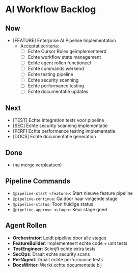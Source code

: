# AI Workflow Backlog

## Now
- [FEATURE] Enterprise AI Pipeline Implementation
  - Acceptatiecriteria:
    - [ ] Echte Cursor Rules geïmplementeerd
    - [ ] Echte workflow state management
    - [ ] Echte agent rollen functioneel
    - [ ] Echte commands werkend
    - [ ] Echte testing pipeline
    - [ ] Echte security scanning
    - [ ] Echte performance testing
    - [ ] Echte documentatie updates

## Next
- [TEST] Echte integration tests voor pipeline
- [SEC] Echte security scanning implementatie
- [PERF] Echte performance testing implementatie
- [DOCS] Echte documentatie generation

## Done
- (na merge verplaatsen)

## Pipeline Commands
- `@pipeline-start <feature>`: Start nieuwe feature pipeline
- `@pipeline-continue`: Ga door naar volgende stage
- `@pipeline-status`: Toon huidige status
- `@pipeline-approve <stage>`: Keur stage goed

## Agent Rollen
- **Orchestrator**: Leidt pipeline door alle stages
- **FeatureBuilder**: Implementeert echte code + unit tests
- **TestEngineer**: Schrijft echte extra tests
- **SecOps**: Draait echte security scans
- **PerfAgent**: Draait echte performance tests
- **DocsWriter**: Werkt echte documentatie bij
